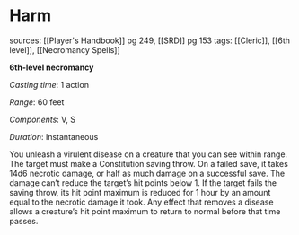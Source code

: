 # Harm
sources: [[Player's Handbook]] pg 249, [[SRD]] pg 153
tags: [[Cleric]], [[6th level]], [[Necromancy Spells]]

**6th-level necromancy**

*Casting time*: 1 action

*Range*: 60 feet

*Components*: V, S

*Duration*: Instantaneous

You unleash a virulent disease on a creature that you can see within range. The target must make a Constitution saving throw. On a failed save, it takes 14d6 necrotic damage, or half as much damage on a successful save. The damage can’t reduce the target’s hit points below 1. If the target fails the saving throw, its hit point maximum is reduced for 1 hour by an amount equal to the necrotic damage it took. Any effect that removes a disease allows a creature’s hit point maximum to return to normal before that time passes.

